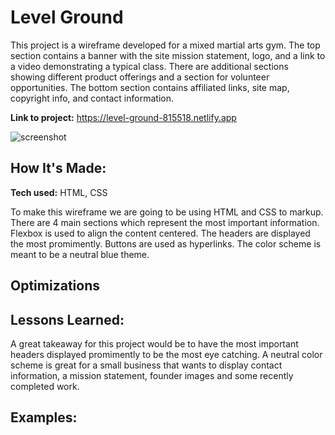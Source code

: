 # Level Ground 
This project is a wireframe developed for a mixed martial arts gym. The top section contains a banner with the site mission statement, logo, and a link to a video demonstrating a typical class. There are additional sections showing different product offerings and a section for volunteer opportunities. The bottom section contains affiliated links, site map, copyright info, and contact information.

**Link to project:** https://level-ground-815518.netlify.app

![screenshot](img/screenshot.jpg)

## How It's Made:

**Tech used:** HTML, CSS

To make this wireframe we are going to be using HTML and CSS to markup. There are 4 main sections which represent the most important information. Flexbox is used to align the content centered. The headers are displayed the most promimently. Buttons are used as hyperlinks. The color scheme is meant to be a neutral blue theme.

## Optimizations


## Lessons Learned:

A great takeaway for this project would be to have the most important headers displayed promimently to be the most eye catching. A neutral color scheme is great for a small business that wants to display contact information, a mission statement, founder images and some recently completed work.

## Examples:




